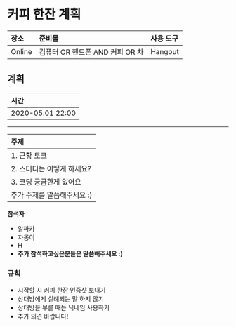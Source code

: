 # 커피 한잔 계획

| 장소 | 준비물 | 사용 도구 |
| :------ | :------| :----- |
| Online | 컴퓨터 OR 핸드폰 AND 커피 OR 차 | Hangout |

**계획**
---
| 시간 |
| :---
| 2020-05.01 22:00 |
---
| 주제 |
| :--- |
| 1. 근황 토크 |
| 2. 스터디는 어떻게 하세요? |
| 3. 코딩 궁금한게 있어요 |
| 추가 주제를 말씀해주세요 :) |

**참석자**
- 알파카
- 자몽이
- H
- **추가 참석하고싶은분들은 말씀해주세요 :)**

### 규칙
* 시작할 시 커피 한잔 인증샷 보내기
* 상대방에게 실례되는 말 하지 않기
* 상대방을 부를 때는 닉네임 사용하기
* 추가 의견 바랍니다!
